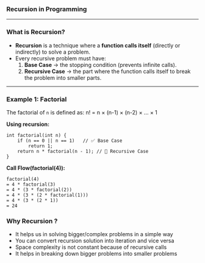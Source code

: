 ### Recursion in Programming

---

### What is Recursion?

- **Recursion** is a technique where a **function calls itself** (directly or indirectly) to solve a problem.
- Every recursive problem must have:
    1. **Base Case** → the stopping condition (prevents infinite calls).
    2. **Recursive Case** → the part where the function calls itself to break the problem into smaller parts.

---

### Example 1: Factorial

The factorial of `n` is defined as:  n! = n × (n-1) × (n-2) × ... × 1

**Using recursion:**
```text
int factorial(int n) {
    if (n == 0 || n == 1)   // ✅ Base Case
        return 1;
    return n * factorial(n - 1); // 🔄 Recursive Case
}
```

**Call Flow(factorial(4)):**
```text
factorial(4)
= 4 * factorial(3)
= 4 * (3 * factorial(2))
= 4 * (3 * (2 * factorial(1)))
= 4 * (3 * (2 * 1))
= 24
```


### Why Recursion ?
- It helps us in solving bigger/complex problems in a simple way
- You can convert recursion solution into iteration and vice versa
- Space complexity is not constant because of recursive calls
- It helps in breaking down bigger problems into smaller problems



